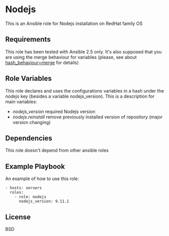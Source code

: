 Nodejs
=========

This is an Ansible role for Nodejs installation on RedHat family OS

Requirements
------------

This role has been tested with Ansible 2.5 only. It's also supposed that
you are using the merge behaviour for variables (please, see about
[hash_behaviour=merge](http://docs.ansible.com/ansible/latest/reference_appendices/config.html?highlight=hash%20behaviour#envvar-ANSIBLE_HASH_BEHAVIOUR)
for details)


Role Variables
--------------

This role declares and uses the configurations variables in a hash under the
_nodejs_ key (besides a variable nodejs_version). This is a description
for main variables:

  * _nodejs_version_ required Nodejs version
  * _nodejs.reinstall_ remove previously installed version of repository (major version changing)


Dependencies
------------

This role doesn't depend from other ansible roles

Example Playbook
----------------

An example of how to use this role:

    - hosts: servers
      roles:
        - role: nodejs
          nodejs_version: 9.11.1


License
-------

BSD
